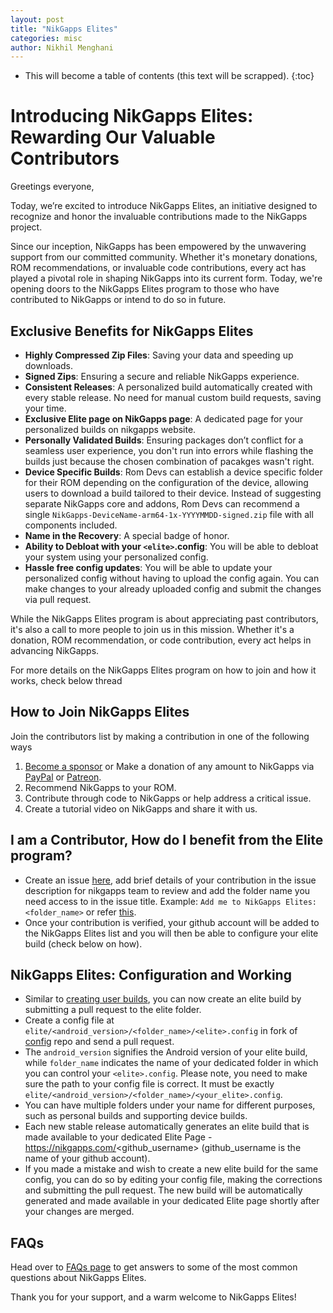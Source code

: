 ```yaml
---
layout: post
title: "NikGapps Elites"
categories: misc
author: Nikhil Menghani
---
```


* This will become a table of contents (this text will be scrapped).
{:toc}


# Introducing NikGapps Elites: Rewarding Our Valuable Contributors

Greetings everyone,

Today, we’re excited to introduce NikGapps Elites, an initiative designed to recognize and honor the invaluable contributions made to the NikGapps project.

Since our inception, NikGapps has been empowered by the unwavering support from our committed community. Whether it's monetary donations, ROM recommendations, or invaluable code contributions, every act has played a pivotal role in shaping NikGapps into its current form. Today, we're opening doors to the NikGapps Elites program to those who have contributed to NikGapps or intend to do so in future.

## Exclusive Benefits for NikGapps Elites

- **Highly Compressed Zip Files**: Saving your data and speeding up downloads.
- **Signed Zips**: Ensuring a secure and reliable NikGapps experience.
- **Consistent Releases**: A personalized build automatically created with every stable release. No need for manual custom build requests, saving your time.
- **Exclusive Elite page on NikGapps page**: A dedicated page for your personalized builds on nikgapps website.
- **Personally Validated Builds**: Ensuring packages don’t conflict for a seamless user experience, you don't run into errors while flashing the builds just because the chosen combination of pacakges wasn't right.
- **Device Specific Builds**: Rom Devs can establish a device specific folder for their ROM depending on the configuration of the device, allowing users to download a build tailored to their device. Instead of suggesting separate NikGapps core and addons, Rom Devs can recommend a single `NikGapps-DeviceName-arm64-1x-YYYYMMDD-signed.zip` file with all components included.
- **Name in the Recovery**: A special badge of honor.
- **Ability to Debloat with your `<elite>`.config**: You will be able to debloat your system using your personalized config.
- **Hassle free config updates**: You will be able to update your personalized config without having to upload the config again. You can make changes to your already uploaded config and submit the changes via pull request.

While the NikGapps Elites program is about appreciating past contributors, it's also a call to more people to join us in this mission. Whether it's a donation, ROM recommendation, or code contribution, every act helps in advancing NikGapps.

For more details on the NikGapps Elites program on how to join and how it works, check below thread

## How to Join NikGapps Elites

Join the contributors list by making a contribution in one of the following ways  

1. [Become a sponsor](https://github.com/sponsors/nikgapps) or Make a donation of any amount to NikGapps via [PayPal](https://www.paypal.com/paypalme/inikhilmenghani) or [Patreon](https://www.patreon.com/nikgapps).  
2. Recommend NikGapps to your ROM.  
3. Contribute through code to NikGapps or help address a critical issue.  
4. Create a tutorial video on NikGapps and share it with us.  

## I am a Contributor, How do I benefit from the Elite program?

- Create an issue [here](https://github.com/nikgapps/config/issues/new), add brief details of your contribution in the issue description for nikgapps team to review and add the folder name you need access to in the issue title. Example: `Add me to NikGapps Elites: <folder_name>` or refer [this](https://github.com/nikgapps/config/issues/7149).
- Once your contribution is verified, your github account will be added to the NikGapps Elites list and you will then be able to configure your elite build (check below on how).

## NikGapps Elites: Configuration and Working

- Similar to [creating user builds](https://github.com/nikgapps/config), you can now create an elite build by submitting a pull request to the elite folder.
- Create a config file at `elite/<android_version>/<folder_name>/<elite>.config` in fork of [config](https://github.com/nikgapps/config) repo and send a pull request. 
- The `android_version` signifies the Android version of your elite build, while `folder_name` indicates the name of your dedicated folder in which you can control your `<elite>.config`. Please note, you need to make sure the path to your config file is correct. It must be exactly `elite/<android_version>/<folder_name>/<your_elite>.config`.
- You can have multiple folders under your name for different purposes, such as personal builds and supporting device builds.
- Each new stable release automatically generates an elite build that is made available to your dedicated Elite Page - https://nikgapps.com/<github_username> (github_username is the name of your github account).
- If you made a mistake and wish to create a new elite build for the same config, you can do so by editing your config file, making the corrections and submitting the pull request. The new build will be automatically generated and made available in your dedicated Elite page shortly after your changes are merged.

## FAQs

Head over to [FAQs page](https://nikgapps.com/faqs#elite) to get answers to some of the most common questions about NikGapps Elites.


Thank you for your support, and a warm welcome to NikGapps Elites!
